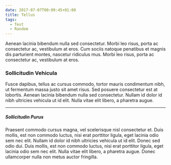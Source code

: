 ```yaml
---
date: 2017-07-07T00:09:45+01:00
title: Tellus
tags:
  - Test
  - Random
---
```


Aenean lacinia bibendum nulla sed consectetur. Morbi leo risus, porta ac consectetur ac, vestibulum at eros. Cum sociis natoque penatibus et magnis dis parturient montes, nascetur ridiculus mus. Morbi leo risus, porta ac consectetur ac, vestibulum at eros.

### Sollicitudin Vehicula

Fusce dapibus, tellus ac cursus commodo, tortor mauris condimentum nibh, ut fermentum massa justo sit amet risus. Sed posuere consectetur est at lobortis. Aenean lacinia bibendum nulla sed consectetur. Nullam id dolor id nibh ultricies vehicula ut id elit. Nulla vitae elit libero, a pharetra augue.

---

##### Sollicitudin Purus

Praesent commodo cursus magna, vel scelerisque nisl consectetur et. Duis mollis, est non commodo luctus, nisi erat porttitor ligula, eget lacinia odio sem nec elit. Nullam id dolor id nibh ultricies vehicula ut id elit. Donec sed odio dui. Duis mollis, est non commodo luctus, nisi erat porttitor ligula, eget lacinia odio sem nec elit. Nulla vitae elit libero, a pharetra augue. Donec ullamcorper nulla non metus auctor fringilla.
